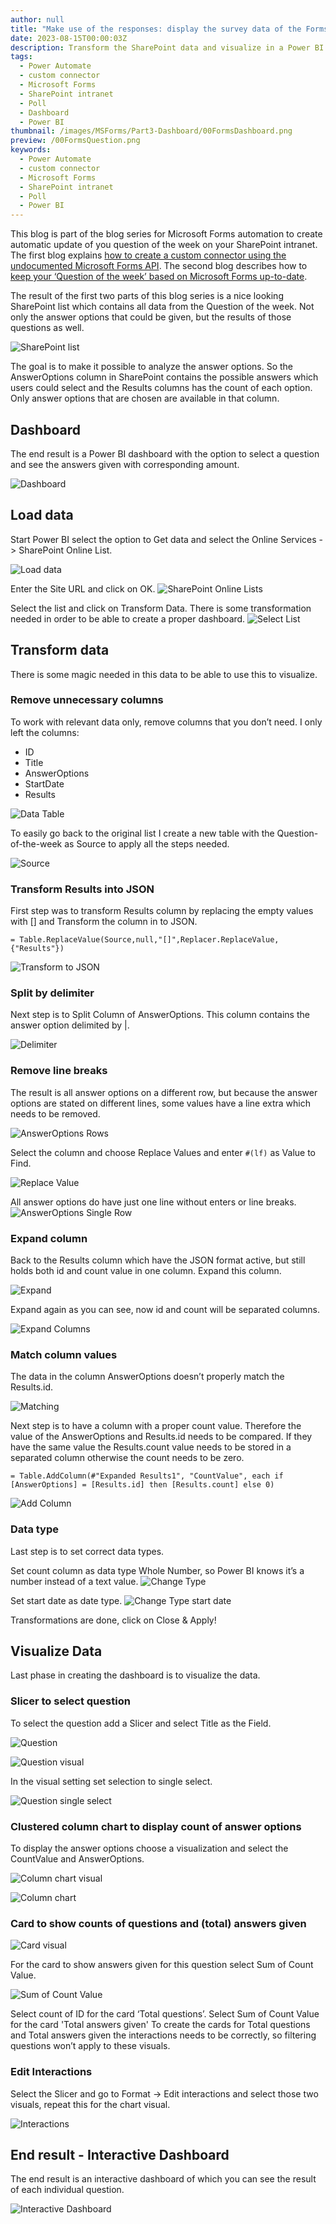 ```yaml
---
author: null
title: "Make use of the responses: display the survey data of the Forms - part 3"
date: 2023-08-15T00:00:03Z
description: Transform the SharePoint data and visualize in a Power BI Dashboard
tags:
  - Power Automate
  - custom connector
  - Microsoft Forms
  - SharePoint intranet
  - Poll
  - Dashboard
  - Power BI
thumbnail: /images/MSForms/Part3-Dashboard/00FormsDashboard.png
preview: /00FormsQuestion.png
keywords:
  - Power Automate
  - custom connector
  - Microsoft Forms
  - SharePoint intranet
  - Poll
  - Power BI
---
```


This blog is part of the blog series for Microsoft Forms automation to create automatic update of you question of the week on your SharePoint intranet.
The first blog explains [how to create a custom connector using the undocumented Microsoft Forms API](./MSForms-Part1-CustomConnector.md). 
The second blog describes how to [keep your ‘Question of the week’ based on Microsoft Forms up-to-date](./MSForms-Part2-QuestionoftheWeek.md).


The result of the first two parts of this blog series is a nice looking SharePoint list which contains all data from the Question of the week.
Not only the answer options that could be given, but the results of those questions as well. 

![SharePoint list](/images/MSForms/Part3-Dashboard/1-SPlist.png)

The goal is to make it possible to analyze the answer options. So the AnswerOptions column in SharePoint contains the possible answers which users could select and the Results columns has the count of each option. Only answer options that are chosen are available in that column.

## Dashboard
The end result is a Power BI dashboard with the option to select a question and see the answers given with corresponding amount.

![Dashboard](/images/MSForms/Part3-Dashboard/2-Dashboard.png)


## Load data
Start Power BI select the option to Get data and select the Online Services -> SharePoint Online List.

![Load data](/images/MSForms/Part3-Dashboard/3-LoadData.png)

Enter the Site URL and click on OK.
![SharePoint Online Lists](/images/MSForms/Part3-Dashboard/3a-SiteURL.png)


Select the list and click on Transform Data. There is some transformation needed in order to be able to create a proper dashboard.
![Select List](/images/MSForms/Part3-Dashboard/4-SelectList.png)

## Transform data
There is some magic needed in this data to be able to use this to visualize.

### Remove unnecessary columns
To work with relevant data only, remove columns that you don’t need. I only left the columns: 
* ID
* Title 
* AnswerOptions
* StartDate
* Results


![Data Table](/images/MSForms/Part3-Dashboard/5-DataTable.png)


To easily go back to the original list I create a new table with the Question-of-the-week as Source to apply all the steps needed.

![Source](/images/MSForms/Part3-Dashboard/6-Source.png)

### Transform Results into JSON
First step was to transform Results column by replacing the empty values with [] and Transform the column in to JSON.

`= Table.ReplaceValue(Source,null,"[]",Replacer.ReplaceValue,{"Results"})`


![Transform to JSON](/images/MSForms/Part3-Dashboard/7-TransformJSON.png)

### Split by delimiter
Next step is to Split Column of AnswerOptions. This column contains the answer option delimited by |. 

![Delimiter](/images/MSForms/Part3-Dashboard/8-Delimiter.png)

### Remove line breaks
The result is all answer options on a different row, but because the answer options are stated on different lines, some values have a line extra which needs to be removed.

![AnswerOptions Rows](/images/MSForms/Part3-Dashboard/9-AnswerOptionsRows.png)


Select the column and choose Replace Values and enter `#(lf)` as Value to Find.

![Replace Value](/images/MSForms/Part3-Dashboard/10-ReplaceValue.png)


All answer options do have just one line without enters or line breaks.
![AnswerOptions Single Row](/images/MSForms/Part3-Dashboard/11-AnswerOptionsSingleRow.png)

### Expand column
Back to the Results column which have the JSON format active, but still holds both id and count value in one column. Expand this column.

![Expand](/images/MSForms/Part3-Dashboard/12-Expand.png)

Expand again as you can see, now id and count will be separated columns. 

![Expand Columns](/images/MSForms/Part3-Dashboard/13-ExpandColumns.png)

### Match column values
The data in the column AnswerOptions doesn’t properly match the Results.id.

![Matching](/images/MSForms/Part3-Dashboard/14-Matching.png)


Next step is to have a column with a proper count value. Therefore the value of the AnswerOptions and Results.id needs to be compared. If they have the same value the Results.count value needs to be stored in a separated column otherwise the count needs to be zero.

`= Table.AddColumn(#"Expanded Results1", "CountValue", each if [AnswerOptions] = [Results.id] then [Results.count] else 0)`

![Add Column](/images/MSForms/Part3-Dashboard/15-AddColumn.png)

### Data type
Last step is to set correct data types.

Set count column as data type Whole Number, so Power BI knows it’s a number instead of a text value. 
![Change Type](/images/MSForms/Part3-Dashboard/16-ChangeType.png)

Set start date as date type.
![Change Type start date](/images/MSForms/Part3-Dashboard/16a-ChangeTypeStartDate.png)

Transformations are done, click on Close & Apply!

## Visualize Data
Last phase in creating the dashboard is to visualize the data. 

### Slicer to select question
To select the question add a Slicer and select Title as the Field. 

![Question](/images/MSForms/Part3-Dashboard/17-Question.png)

![Question visual](/images/MSForms/Part3-Dashboard/18-QuestionVisual.png)


In the visual setting set selection to single select.

![Question single select](/images/MSForms/Part3-Dashboard/19-QuestionSingleSelect.png)


### Clustered column chart to display count of answer options
To display the answer options choose a visualization and select the CountValue and AnswerOptions.


![Column chart visual](/images/MSForms/Part3-Dashboard/20-ColumnChart.png)

![Column chart](/images/MSForms/Part3-Dashboard/21-ColumnChartVisual.png)


### Card to show counts of questions and (total) answers given

![Card visual](/images/MSForms/Part3-Dashboard/22-CardVisual.png)

For the card to show answers given for this question select Sum of Count Value.

![Sum of Count Value](/images/MSForms/Part3-Dashboard/23-Sum.png)

Select count of ID for the card ‘Total questions’. Select Sum of Count Value for the card 'Total answers given'
To create the cards for Total questions and Total answers given the interactions needs to be correctly, so filtering questions won’t apply to these visuals.

### Edit Interactions
Select the Slicer and go to Format -> Edit interactions and select those two visuals, repeat this for the chart visual. 

![Interactions](/images/MSForms/Part3-Dashboard/24-Interactions.png)


## End result - Interactive Dashboard
The end result is an interactive dashboard of which you can see the result of each individual question.

![Interactive Dashboard](/images/MSForms/Part3-Dashboard/DashboardInteraction.webp)

